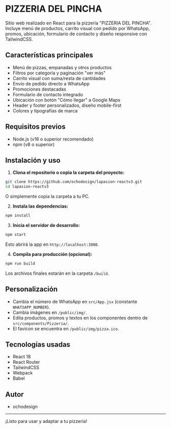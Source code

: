 
# PIZZERIA DEL PINCHA

Sitio web realizado en React para la pizzería "PIZZERIA DEL PINCHA". Incluye menú de productos, carrito visual con pedido por WhatsApp, promos, ubicación, formulario de contacto y diseño responsive con TailwindCSS.

## Características principales
- Menú de pizzas, empanadas y otros productos
- Filtros por categoría y paginación "ver más"
- Carrito visual con suma/resta de cantidades
- Envío de pedido directo a WhatsApp
- Promociones destacadas
- Formulario de contacto integrado
- Ubicación con botón "Cómo llegar" a Google Maps
- Header y footer personalizados, diseño mobile-first
- Colores y tipografías de marca

## Requisitos previos
- Node.js (v16 o superior recomendado)
- npm (v8 o superior)

## Instalación y uso

1. **Clona el repositorio o copia la carpeta del proyecto:**
   
  ```bash
  git clone https://github.com/ochodesign/lapasion-reactv3.git
  cd lapasion-reactv3
  ```
  O simplemente copia la carpeta a tu PC.

2. **Instala las dependencias:**
   
  ```bash
  npm install
  ```

3. **Inicia el servidor de desarrollo:**
   
  ```bash
  npm start
  ```
  Esto abrirá la app en `http://localhost:3000`.

4. **Compila para producción (opcional):**
   
  ```bash
  npm run build
  ```
  Los archivos finales estarán en la carpeta `/build`.

## Personalización
- Cambia el número de WhatsApp en `src/App.jsx` (constante `WHATSAPP_NUMBER`).
- Cambia imágenes en `/public/img/`.
- Edita productos, promos y textos en los componentes dentro de `src/components/Pizzeria/`.
- El favicon se encuentra en `/public/img/pizza.ico`.

## Tecnologías usadas
- React 18
- React Router
- TailwindCSS
- Webpack
- Babel

## Autor
- ochodesign

---
¡Listo para usar y adaptar a tu pizzería!
